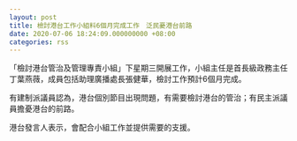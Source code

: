 ```yaml
---
layout: post
title: 檢討港台工作小組料6個月完成工作　泛民憂港台前路
date: 2020-07-06 18:24:09.000000000 +08:00
categories: rss
---
```


「檢討港台管治及管理專責小組」下星期三開展工作，小組主任是首長級政務主任丁葉燕薇，成員包括助理廣播處長張健華，檢討工作預計6個月完成。

有建制派議員認為，港台個別節目出現問題，有需要檢討港台的管治；有民主派議員擔憂港台的前路。

港台發言人表示，會配合小組工作並提供需要的支援。
